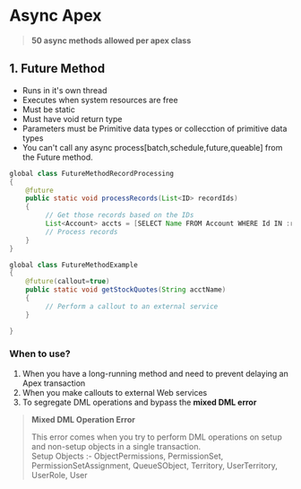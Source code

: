 # Async Apex

>**50 async methods allowed per apex class**

## 1. Future Method

- Runs in it's own thread
- Executes when system resources are free
- Must be static
- Must have void return type
- Parameters must be Primitive data types or collecction of primitive data types
- You can't call any async process[batch,schedule,future,queable] from the Future method.

``` java
global class FutureMethodRecordProcessing
{
    @future
    public static void processRecords(List<ID> recordIds)
    {   
         // Get those records based on the IDs
         List<Account> accts = [SELECT Name FROM Account WHERE Id IN :recordIds];
         // Process records
    }
}
```

``` java
global class FutureMethodExample
{
    @future(callout=true)
    public static void getStockQuotes(String acctName)
    {   
         // Perform a callout to an external service
    }

}
```

### When to use?

1. When you have a long-running method and need to prevent delaying an Apex transaction
2. When you make callouts to external Web services
3. To segregate DML operations and bypass the **mixed DML error**

>**Mixed DML Operation Error**
>
> This error comes when you try to perform DML operations on setup and non-setup objects in a single transaction.<br>
> Setup Objects :- ObjectPermissions, PermissionSet, PermissionSetAssignment, QueueSObject, Territory, UserTerritory, UserRole, User
